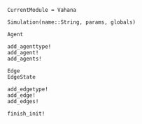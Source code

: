 ```@meta
CurrentModule = Vahana
```

```@docs
Simulation(name::String, params, globals)

Agent

add_agenttype!
add_agent!
add_agents!

Edge
EdgeState

add_edgetype!
add_edge!
add_edges!

finish_init!
```

<!-- Sometimes it's necessary to calculate some global values before calling the first transition function: -->

<!-- ```@docs -->
<!-- aggregate -->

<!-- setglobal! -->
<!-- pushglobal! -->
<!-- ``` -->
